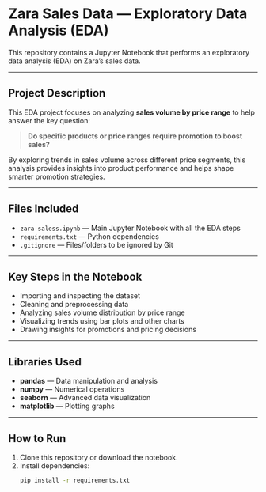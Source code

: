 #  Zara Sales Data — Exploratory Data Analysis (EDA)

This repository contains a Jupyter Notebook that performs an exploratory data analysis (EDA) on Zara’s sales data.

---

##  **Project Description**

This EDA project focuses on analyzing **sales volume by price range** to help answer the key question:  
> **Do specific products or price ranges require promotion to boost sales?**

By exploring trends in sales volume across different price segments, this analysis provides insights into product performance and helps shape smarter promotion strategies.

---

##  **Files Included**

- `zara saless.ipynb` — Main Jupyter Notebook with all the EDA steps
- `requirements.txt` — Python dependencies
- `.gitignore` — Files/folders to be ignored by Git

---

## **Key Steps in the Notebook**

- Importing and inspecting the dataset
- Cleaning and preprocessing data 
- Analyzing sales volume distribution by price range
- Visualizing trends using bar plots and other charts
- Drawing insights for promotions and pricing decisions

---

##  **Libraries Used**

- **pandas** — Data manipulation and analysis
- **numpy** — Numerical operations
- **seaborn** — Advanced data visualization
- **matplotlib** — Plotting graphs

---

##  **How to Run**

1. Clone this repository or download the notebook.
2. Install dependencies:
   ```bash
   pip install -r requirements.txt
